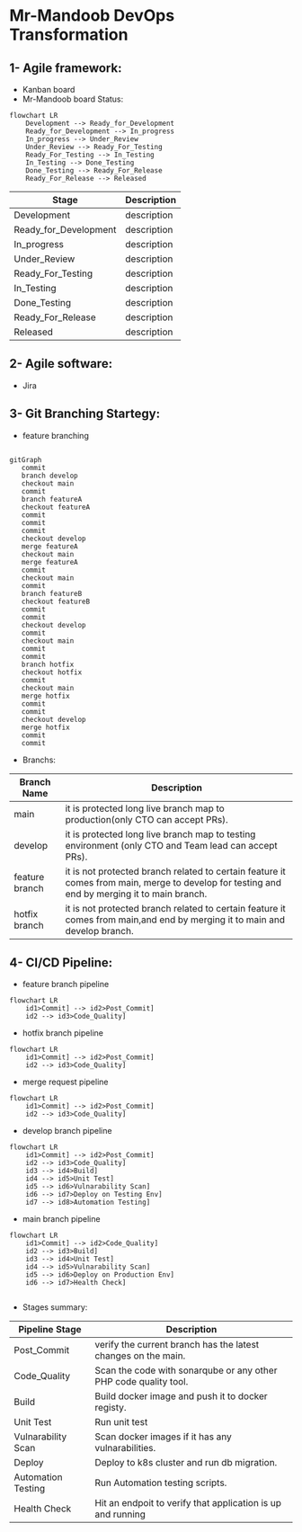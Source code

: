 # Mr-Mandoob DevOps Transformation

## 1- Agile framework:
* Kanban board
* Mr-Mandoob board Status:

```mermaid
flowchart LR
    Development --> Ready_for_Development
    Ready_for_Development --> In_progress
    In_progress --> Under_Review
    Under_Review --> Ready_For_Testing
    Ready_For_Testing --> In_Testing
    In_Testing --> Done_Testing
    Done_Testing --> Ready_For_Release
    Ready_For_Release --> Released
```
|          Stage           |                  Description                     |
|--------------------------|--------------------------------------------------|
| Development              |  description  |
| Ready_for_Development    |  description  |
| In_progress              |  description  |
| Under_Review             |  description  |
| Ready_For_Testing        |  description  |
| In_Testing               |  description  |
| Done_Testing             |  description  |
| Ready_For_Release        |  description  |
| Released                 |  description  |

## 2- Agile software:
* Jira

## 3- Git Branching Startegy:
* feature branching 

```mermaid

gitGraph
   commit
   branch develop
   checkout main
   commit
   branch featureA
   checkout featureA
   commit
   commit
   commit
   checkout develop
   merge featureA
   checkout main
   merge featureA
   commit
   checkout main
   commit
   branch featureB
   checkout featureB
   commit
   commit
   checkout develop
   commit
   checkout main
   commit
   commit
   branch hotfix
   checkout hotfix
   commit
   checkout main
   merge hotfix
   commit
   commit
   checkout develop
   merge hotfix
   commit
   commit

```
* Branchs:

|  Branch Name   |                        Description                              |
|----------------|------------------------------------------------------------------------------------------------|
| main           | it is protected long live branch map to production(only CTO can accept PRs). |
| develop        | it is protected long live branch map to testing environment (only CTO and Team lead can accept PRs).|
| feature branch | it is not protected branch related to certain feature it comes from main, merge to develop for testing and end by merging it to main branch.|
| hotfix branch  | it is not protected branch related to certain feature it comes from main,and end by merging it to main and develop branch. |

## 4- CI/CD Pipeline:

* feature branch pipeline
``` mermaid
flowchart LR
    id1>Commit] --> id2>Post_Commit]
    id2 --> id3>Code_Quality]
```
* hotfix branch pipeline
``` mermaid
flowchart LR
    id1>Commit] --> id2>Post_Commit]
    id2 --> id3>Code_Quality]
```
* merge request pipeline
``` mermaid
flowchart LR
    id1>Commit] --> id2>Post_Commit]
    id2 --> id3>Code_Quality]
```
* develop branch pipeline
``` mermaid
flowchart LR
    id1>Commit] --> id2>Post_Commit]
    id2 --> id3>Code_Quality]
    id3 --> id4>Build]
    id4 --> id5>Unit Test]
    id5 --> id6>Vulnarability Scan]
    id6 --> id7>Deploy on Testing Env]
    id7 --> id8>Automation Testing]

```
* main branch pipeline
``` mermaid
flowchart LR
    id1>Commit] --> id2>Code_Quality]
    id2 --> id3>Build]
    id3 --> id4>Unit Test]
    id4 --> id5>Vulnarability Scan]
    id5 --> id6>Deploy on Production Env]
    id6 --> id7>Health Check]
    
```

* Stages summary:

|    Pipeline Stage    |                        Description                              |
|----------------------|-----------------------------------------------------------------|
| Post_Commit          | verify the current branch has the latest changes on the main.   |
| Code_Quality         | Scan the code with sonarqube or any other PHP code quality tool.|
| Build                | Build docker image and push it to docker registy.               |
| Unit Test            | Run unit test                                                   |
| Vulnarability Scan   | Scan docker images if it has any vulnarabilities.               |
| Deploy               | Deploy to k8s cluster and run db migration.                     |
| Automation Testing   | Run Automation testing scripts.                                 |
| Health Check         | Hit an endpoit to verify that application is up and running     |




